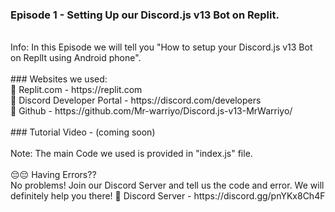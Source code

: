 ### Episode 1 - Setting Up our Discord.js v13 Bot on Replit.
<br>
Info: In this Episode we will tell you "How to setup your Discord.js v13 Bot on ReplIt using Android phone".
<br>
<br>
### Websites we used:
<br>
🔗 Replit.com - https://replit.com
<br>
🔗 Discord Developer Portal - https://discord.com/developers
<br>
🔗 Github - https://github.com/Mr-warriyo/Discord.js-v13-MrWarriyo/
<br>
<br>
### Tutorial Video - (coming soon)
<br>
<br>
Note: The main Code we used is provided in "index.js" file.
<br>
<br>
😔😔 Having Errors??
<br>
No problems! Join our Discord Server and tell us the code and error. We will definitely help you there!
🔗 Discord Server - https://discord.gg/pnYKx8Ch4F




